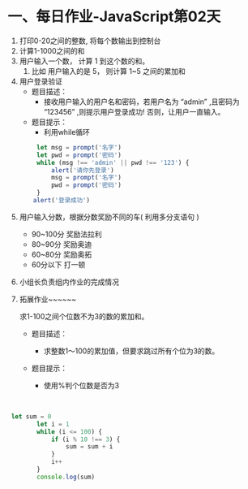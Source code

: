 # 一、每日作业-JavaScript第02天

1. 打印0-20之间的整数, 将每个数输出到控制台
2. 计算1-1000之间的和
3. 用户输入一个数，  计算 1 到这个数的和。 
   1. 比如 用户输入的是 5， 则计算 1~5 之间的累加和
4. 用户登录验证
   - 题目描述：
     - 接收用户输入的用户名和密码，若用户名为 “admin” ,且密码为 “123456” ,则提示用户登录成功!  否则，让用户一直输入。
   - 题目提示：
     - 利用while循环
~~~javascript
        let msg = prompt('名字')
        let pwd = prompt('密码')
        while (msg !== 'admin' || pwd !== '123') {
            alert('请你先登录')
            msg = prompt('名字')
            pwd = prompt('密码')
        }
       alert('登录成功')
~~~
5. 用户输入分数，根据分数奖励不同的车( 利用多分支语句 )

   - 90~100分    奖励法拉利
   - 80~90分      奖励奥迪
   - 60~80分      奖励奥拓
   - 60分以下      打一顿

6. 小组长负责组内作业的完成情况

7. 拓展作业~~~~~~

    求1-100之间个位数不为3的数的累加和。

   - 题目描述：

     - 求整数1～100的累加值，但要求跳过所有个位为3的数。

   - 题目提示：

     - 使用%判个位数是否为3

       ​

~~~javascript
 let sum = 0
        let i = 1
        while (i <= 100) {
            if (i % 10 !== 3) {
                sum = sum + i
            }
            i++
        }
        console.log(sum)
~~~


